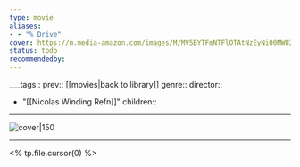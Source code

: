 ```yaml
---
type: movie
aliases:
- - "% Drive"
cover: https://m.media-amazon.com/images/M/MV5BYTFmNTFlOTAtNzEyNi00MWU2LTg3MGEtYjA2NWY3MDliNjlkXkEyXkFqcGc@._V1_SX300.jpg
status: todo
recommendedby:
---
```

___tags:: prev:: [[movies|back to library]]
genre::
director:: 
  - "[[Nicolas Winding Refn]]"
children::
___
![cover|150](https://m.media-amazon.com/images/M/MV5BYTFmNTFlOTAtNzEyNi00MWU2LTg3MGEtYjA2NWY3MDliNjlkXkEyXkFqcGc@._V1_SX300.jpg)
___
<% tp.file.cursor(0) %>
